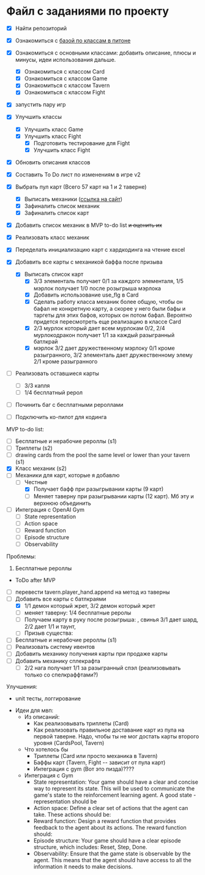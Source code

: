 # Файл с заданиями по проекту

- [x] Найти репозиторий
- [x] Ознакомиться с [базой по классам в питоне](https://devpractice.ru/python-lesson-14-classes-and-objects/)
- [x] Ознакомиться с основными классами: добавить описание, плюсы и минусы, идеи использования дальше. 
    - [x] Ознакомиться с классом Card
    - [x] Ознакомиться с классом Game
    - [x] Ознакомиться с классом Tavern
    - [x] Ознакомиться с классом Fight
- [x] запустить пару игр
- [x] Улучшить классы
    - [x] Улучшить класс Game
    - [x] Улучшить класс Fight
        - [x] Подготовить тестирование для Fight
        - [x] Улучшить класс Fight        
- [x] Обновить описания классов
- [x] Составить To Do лист по изменениям в игре v2
- [x] Выбрать пул карт (Всего 57 карт на 1 и 2 таверне)
    - [x] Выписать механики ([ссылка на сайт](https://hearthstone.blizzard.com/en-us/battlegrounds?bgCardType=minion&bgGameMode=solos&keyword=battlecry%0A&tier=1%2C2))
    - [x] Зафиналить список механик
    - [x] Зафиналить список карт
- [x] Добавить список механик в MVP to-do list ~~и оценить их~~
- [x] Реализовать класс механик
- [x] Переделать инициализацию карт с хардкодинга на чтение excel
- [x] Добавить все карты с механикой баффа после призыва
    - [x] Выписать список карт
        - [x] 3/3 элементаль получает 0/1 за каждого элементаля, 1/5 мэрлок получает 1/0 после розыгрыша мэрлока
        - [x] Добавить использование use_flg в Card
        - [x] Сделать работу класса механик более общую, чтобы он бафал не конкретную карту, а скорее у него были бафы и таргеты для этих бафов, которых он потом бафал. Вероятно придется пересмотреть еще реализацию в классе Card
        - [x] 2/3 мурлок который дает всем мурлокам 0/2, 2/4 мурлокодракон получает 1/1 за каждый разыгранный батлкрай
        - [x] мэрлок 3/2 дает дружественному мэрлоку 0/1 кроме разыгранного, 3/2 элементаль дает дружественному элему 2/1 кроме разыгранного 

- [ ] Реализовать оставшиеся карты
    - [ ] 3/3 капля
    - [ ] 1/4 бесплатный рерол

- [ ] Починить баг с бесплатными рероллами

- [ ] Подключить ко-пилот для кодинга

MVP to-do list:
- [ ] Бесплатные и нерабочие рероллы (s1)
- [ ] Триплеты (s2)
- [ ] drawing cards from the pool the same level or lower than your tavern (s1)
- [x] Класс механик (s2)
- [ ] Механики для карт, которые я добавлю
    - [ ] Честные
        - [x] Получает бафф при разыгрывании карты (9 карт)
        - [ ] Меняет таверну при разыгрывании карты (12 карт). Мб эту и верхнюю объединить
- [ ] Интеграция с OpenAI Gym
    - [ ] State representation
    - [ ] Action space
    - [ ] Reward function
    - [ ] Episode structure
    - [ ] Observability

Проблемы:
1. Бесплатные рероллы

- ToDo after MVP
- [ ] перевести tavern.player_hand.append на метод из таверны
- [ ] Добавить все карты с батлкраями
    - [x] 1/1 демон который жрет, 3/2 демон который жрет
    - [ ] меняет таверну: 1/4 бесплатные реролы
    - [ ] Получаем карту в руку после розыгрыша:  , свинья 3/1 дает шард, 2/2 дает 1/1 и таунт, 
    - [ ] Призыв существа: 
- [ ] Бесплатные и нерабочие рероллы (s1)
- [ ] Реализовать систему ивентов
- [ ] Добавить механику получения карты при продаже карты
- [ ] Добавить механику сплекрафта
    - [ ] 2/2 нага получает 1/1 за разыгранный спэл (реализовывать только со спелкраффтами?)

Улучшения:
- unit тесты, логгирование

* Идеи для мвп:
    + Из описаний:
        - Как реализовывать триплеты (Card)
        - Как реализовать правильное доставание карт из пула на первой таверне. Надо, чтобы ты не мог достать карты второго уровня (CardsPool, Tavern)
    + Что хотелось бы
        - Триплеты (Card или просто механика в Tavern)
        - Баффы карт (Tavern, Fight -- зависит от пула карт)
        - Интеграция с gym (Вот это пизда)????
    + Интеграция с Gym
        - State representation: Your game should have a clear and concise way to represent its state. This will be used to communicate the game's state to the reinforcement learning agent. A good state - representation should be
        - Action space: Define a clear set of actions that the agent can take. These actions should be:
        - Reward function: Design a reward function that provides feedback to the agent about its actions. The reward function should:
        - Episode structure: Your game should have a clear episode structure, which includes: Reset, Step, Done.
        - Observability: Ensure that the game state is observable by the agent. This means that the agent should have access to all the information it needs to make decisions.
